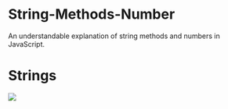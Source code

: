 # String-Methods-Number
An understandable explanation of string methods and numbers in JavaScript.

# Strings

<img src="https://dmitripavlutin.com/what-is-string-in-javascript/cover.png">
